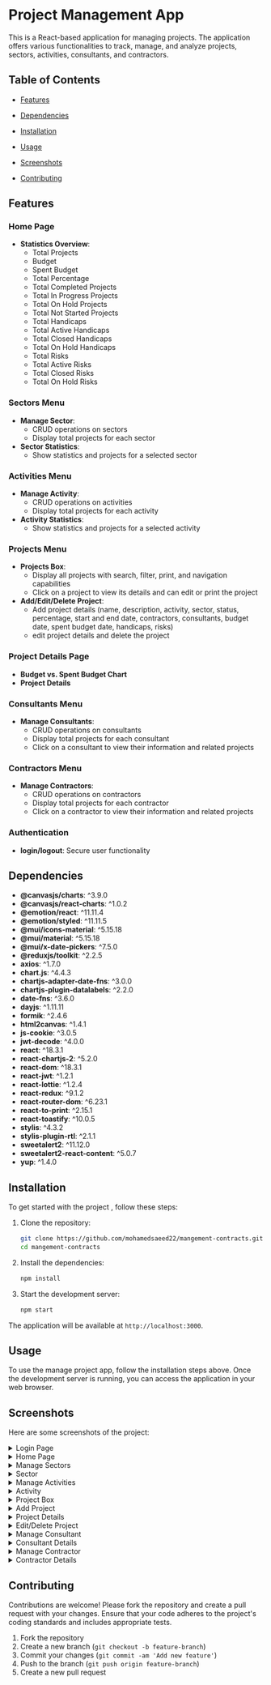 # Project Management App

This is a React-based application for managing projects. The application offers various functionalities to track, manage, and analyze projects, sectors, activities, consultants, and contractors.

## Table of Contents

- [Features](#features)
- [Dependencies](#dependencies)
- [Installation](#installation)
- [Usage](#usage)

- [Screenshots](#screenshots)
- [Contributing](#contributing)

## Features

### Home Page

- **Statistics Overview**:
  - Total Projects
  - Budget
  - Spent Budget
  - Total Percentage
  - Total Completed Projects
  - Total In Progress Projects
  - Total On Hold Projects
  - Total Not Started Projects
  - Total Handicaps
  - Total Active Handicaps
  - Total Closed Handicaps
  - Total On Hold Handicaps
  - Total Risks
  - Total Active Risks
  - Total Closed Risks
  - Total On Hold Risks

### Sectors Menu

- **Manage Sector**:
  - CRUD operations on sectors
  - Display total projects for each sector
- **Sector Statistics**:
  - Show statistics and projects for a selected sector

### Activities Menu

- **Manage Activity**:
  - CRUD operations on activities
  - Display total projects for each activity
- **Activity Statistics**:
  - Show statistics and projects for a selected activity

### Projects Menu

- **Projects Box**:
  - Display all projects with search, filter, print, and navigation capabilities
  - Click on a project to view its details and can edit or print the project
- **Add/Edit/Delete Project**:
  - Add project details (name, description, activity, sector, status, percentage, start and end date, contractors, consultants, budget date, spent budget date, handicaps, risks)
  - edit project details and delete the project

### Project Details Page

- **Budget vs. Spent Budget Chart**
- **Project Details**

### Consultants Menu

- **Manage Consultants**:
  - CRUD operations on consultants
  - Display total projects for each consultant
  - Click on a consultant to view their information and related projects

### Contractors Menu

- **Manage Contractors**:
  - CRUD operations on contractors
  - Display total projects for each contractor
  - Click on a contractor to view their information and related projects

### Authentication

- **login/logout**: Secure user functionality
 
## Dependencies

- **@canvasjs/charts**: ^3.9.0
- **@canvasjs/react-charts**: ^1.0.2
- **@emotion/react**: ^11.11.4
- **@emotion/styled**: ^11.11.5
- **@mui/icons-material**: ^5.15.18
- **@mui/material**: ^5.15.18
- **@mui/x-date-pickers**: ^7.5.0
- **@reduxjs/toolkit**: ^2.2.5
- **axios**: ^1.7.0
- **chart.js**: ^4.4.3
- **chartjs-adapter-date-fns**: ^3.0.0
- **chartjs-plugin-datalabels**: ^2.2.0
- **date-fns**: ^3.6.0
- **dayjs**: ^1.11.11
- **formik**: ^2.4.6
- **html2canvas**: ^1.4.1
- **js-cookie**: ^3.0.5
- **jwt-decode**: ^4.0.0
- **react**: ^18.3.1
- **react-chartjs-2**: ^5.2.0
- **react-dom**: ^18.3.1
- **react-jwt**: ^1.2.1
- **react-lottie**: ^1.2.4
- **react-redux**: ^9.1.2
- **react-router-dom**: ^6.23.1
- **react-to-print**: ^2.15.1
- **react-toastify**: ^10.0.5
- **stylis**: ^4.3.2
- **stylis-plugin-rtl**: ^2.1.1
- **sweetalert2**: ^11.12.0
- **sweetalert2-react-content**: ^5.0.7
- **yup**: ^1.4.0

## Installation

To get started with the project , follow these steps:

1. Clone the repository:

   ```sh
   git clone https://github.com/mohamedsaeed22/mangement-contracts.git
   cd mangement-contracts
   ```

2. Install the dependencies:

   ```sh
   npm install
   ```

3. Start the development server:
   ```sh
   npm start
   ```

The application will be available at `http://localhost:3000`.

## Usage
To use the manage project app, follow the installation steps above. Once the development server is running, you can access the application in your web browser.

## Screenshots

Here are some screenshots of the project:

<details>
  <summary>Login Page</summary>
  <img src="./design/login.png" alt="Login Page Overview">
</details>

<details>
  <summary>Home Page</summary>
  <img src="./design/home-page.png" alt="Home Page Overview">
</details>

<details>
  <summary>Manage Sectors</summary>
  <img src="./design/manage-sector.png" alt="Manage Sectors Overview">
</details>

<details>
  <summary>Sector</summary>
  <img src="./design/sector.png" alt="Sector Overview">
</details>

<details>
  <summary>Manage Activities</summary>
  <img src="./design/manage-activity.png" alt="Manage Activities Overview">
</details>

<details>
  <summary>Activity</summary>
  <img src="./design/activity.png" alt="Activity Overview">
</details>

<details>
  <summary>Project Box</summary>
  <img src="./design/project-box.png" alt="Project Box Overview">
</details>

<details>
  <summary>Add Project</summary>
  <img src="./design/add-project.png" alt="Add Project Overview">
</details>

<details>
  <summary>Project Details</summary>
  <img src="./design/project-details.png" alt="Project Details Overview">
</details>

<details>
  <summary>Edit/Delete Project</summary>
  <img src="./design/update-project.png" alt="Edit Project Overview">
</details>

<details>
  <summary>Manage Consultant</summary>
  <img src="./design/consultant.png" alt="Manage Consultant Overview">
</details>

<details>
  <summary>Consultant Details</summary>
  <img src="./design/consultant-detials.png" alt="Consultant Details Overview">
</details>

<details>
  <summary>Manage Contractor</summary>
  <img src="./design/contractor.png" alt="Manage Contractor Overview">
</details>

<details>
  <summary>Contractor Details</summary>
  <img src="./design/contrator-details.png" alt="Contractor Details Overview">
</details>

## Contributing

Contributions are welcome! Please fork the repository and create a pull request with your changes. Ensure that your code adheres to the project's coding standards and includes appropriate tests.

1. Fork the repository
2. Create a new branch (`git checkout -b feature-branch`)
3. Commit your changes (`git commit -am 'Add new feature'`)
4. Push to the branch (`git push origin feature-branch`)
5. Create a new pull request
